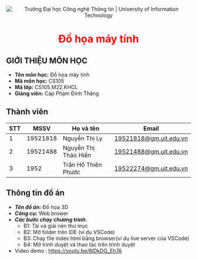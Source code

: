 <p align ='center'>
<img src="https://i.imgur.com/WmMnSRt.png" alt="Trường Đại học Công nghệ Thông tin | University of Information Technology">
</p>

<h1 align ='center' style = 'color:red;'> <b> Đồ họa máy tính </b></h1>

## GIỚI THIỆU MÔN HỌC

* **Tên môn học:** Đồ họa máy tính
* **Mã môn học:** CS105
* **Mã lớp:** CS105.M22.KHCL
* **Giảng viên:** Cáp Phạm Đình Thăng

## Thành viên

| STT | MSSV     | Họ và tên           | Email                  |
|-----|----------|---------------------|------------------------|
| 1   | 19521818 | Nguyễn Thị Ly       | 19521818@gm.uit.edu.vn |
| 2   | 19521488 | Nguyễn Thị Thảo Hiền| 19521488@gm.uit.edu.vn  |
| 3   | 1952     | Trần Hồ Thiên Phước | 19522274@gm.uit.edu.vn | 

## Thông tin đồ án

* ***Tên đồ án:*** Đồ họa 3D
* ***Công cụ:*** Web brower
* ***Các bước chạy chương trình***:
    - B1: Tải và giải nén thư mục
    - B2: Mở folder trên IDE (ví dụ VSCode)
    - B3: Chạy file index.html bằng browser(ví dụ live server của VSCode)
    - B4: Mở trình duyệt và thao tác trên trình duyệt
* Video demo : https://youtu.be/6lDkDG_Eh7A
